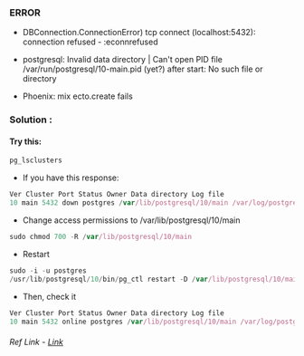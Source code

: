 
### ERROR
- DBConnection.ConnectionError) tcp connect (localhost:5432): connection refused - :econnrefused

- postgresql: Invalid data directory | Can't open PID file /var/run/postgresql/10-main.pid (yet?) after start: No such file or directory

- Phoenix: mix ecto.create fails


### Solution :

#### Try this:

```javascript
pg_lsclusters
```

- If you have this response:

```javascript
Ver Cluster Port Status Owner Data directory Log file
10 main 5432 down postgres /var/lib/postgresql/10/main /var/log/postgresql/postgresql-10-main.log
```

- Change access permissions to /var/lib/postgresql/10/main

```javascript
sudo chmod 700 -R /var/lib/postgresql/10/main
```

- Restart

```javascript
sudo -i -u postgres
/usr/lib/postgresql/10/bin/pg_ctl restart -D /var/lib/postgresql/10/main
```

- Then, check it
```javascript
Ver Cluster Port Status Owner Data directory Log file
10 main 5432 online postgres /var/lib/postgresql/10/main /var/log/postgresql/postgresql-10-main.log
```

###### Ref Link - [Link](https://stackoverflow.com/questions/65092546/postgresql-invalid-data-directory-cant-open-pid-file-var-run-postgresql-10)